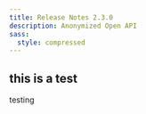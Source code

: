 ```yaml
---
title: Release Notes 2.3.0
description: Anonymized Open API
sass:
  style: compressed
---
```

## this is a test
testing





